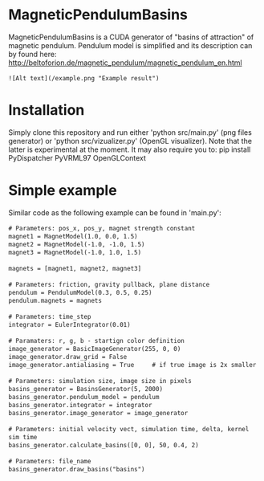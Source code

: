 MagneticPendulumBasins
======================

MagneticPendulumBasins is a CUDA generator of "basins of attraction" of magnetic pendulum. Pendulum model is simplified and its description can by found here: http://beltoforion.de/magnetic_pendulum/magnetic_pendulum_en.html

	![Alt text](/example.png "Example result")

Installation
============
Simply clone this repository and run either 'python src/main.py' (png files generator) or 'python src/vizualizer.py' (OpenGL visualizer). Note that the latter is experimental at the moment. It may also require you to:
	pip install PyDispatcher PyVRML97 OpenGLContext

Simple example
==============
Similar code as the following example can be found in 'main.py':

    # Parameters: pos_x, pos_y, magnet strength constant
    magnet1 = MagnetModel(1.0, 0.0, 1.5)
    magnet2 = MagnetModel(-1.0, -1.0, 1.5)
    magnet3 = MagnetModel(-1.0, 1.0, 1.5)
    
    magnets = [magnet1, magnet2, magnet3]     	

    # Parameters: friction, gravity pullback, plane distance
    pendulum = PendulumModel(0.3, 0.5, 0.25)
    pendulum.magnets = magnets 

    # Parameters: time_step
    integrator = EulerIntegrator(0.01)  
    
    # Paramaters: r, g, b - startign color definition
    image_generator = BasicImageGenerator(255, 0, 0)
    image_generator.draw_grid = False		
    image_generator.antialiasing = True     # if true image is 2x smaller
 
    # Parameters: simulation size, image size in pixels
    basins_generator = BasinsGenerator(5, 2000)
    basins_generator.pendulum_model = pendulum
    basins_generator.integrator = integrator
    basins_generator.image_generator = image_generator
   
    # Parameters: initial velocity vect, simulation time, delta, kernel sim time
    basins_generator.calculate_basins([0, 0], 50, 0.4, 2)   
    
    # Parameters: file_name
    basins_generator.draw_basins("basins") 	
    

